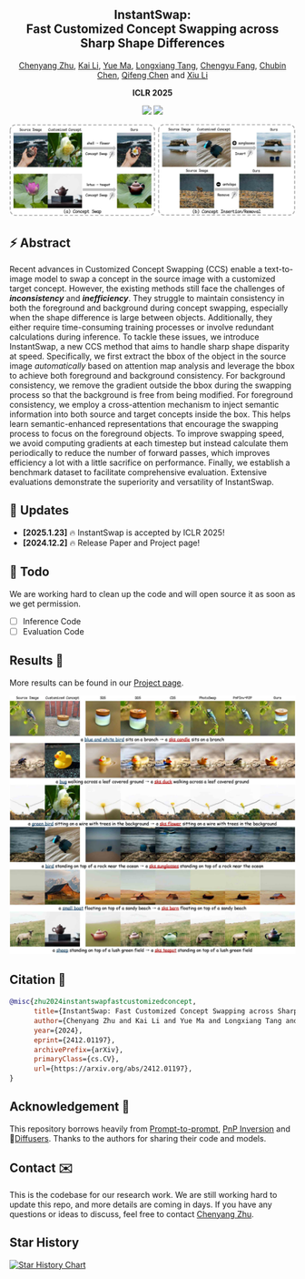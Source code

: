 <div align="center">
<h2><font> InstantSwap: </font></center> <br> <center>Fast Customized Concept Swapping across Sharp Shape Differences</h2>

[Chenyang Zhu](https://chenyangzhu1.github.io/), [Kai Li](https://kailigo.github.io/), [Yue Ma](https://mayuelala.github.io/), [Longxiang Tang](https://github.com/chenyangzhu1/InstantSwap), [Chengyu Fang](https://chunminghe.github.io/), [Chubin Chen](https://github.com/chenyangzhu1/InstantSwap), [Qifeng Chen](https://cqf.io/) and [Xiu Li](https://scholar.google.com/citations?user=Xrh1OIUAAAAJ&hl=zh-CN&oi=sra)

<strong>ICLR 2025</strong>

<a href='https://arxiv.org/abs/2412.01197'><img src='https://img.shields.io/badge/ArXiv-2412.01197-red'></a>
<a href='https://instantswap.github.io/'><img src='https://img.shields.io/badge/Project-Page-Green'></a>

<!-- ![visitors](https://visitor-badge.laobi.icu/badge?page_id=chenyangzhu1.InstantSwap) -->

</div>

![results](figs/title_case-small.jpg "results")

## ⚡️ Abstract

Recent advances in Customized Concept Swapping (CCS) enable a text-to-image model to swap a concept in the source image with a customized target concept.
However, the existing methods still face the challenges of **_inconsistency_** and **_inefficiency_**. They struggle to maintain consistency in both the foreground and background during concept swapping, especially when the shape difference is large between objects.
Additionally, they either require time-consuming training processes or involve redundant calculations during inference.
To tackle these issues, we introduce InstantSwap, a new CCS method that aims to handle sharp shape disparity at speed.
Specifically, we first extract the bbox of the object in the source image _automatically_ based on attention map analysis and leverage the bbox to achieve both foreground and background consistency. For background consistency, we remove the gradient outside the bbox during the swapping process so that the background is free from being modified.
For foreground consistency, we employ a cross-attention mechanism to inject semantic information into both source and target concepts inside the box.
This helps learn semantic-enhanced representations that encourage the swapping process to focus on the foreground objects.
To improve swapping speed, we avoid computing gradients at each timestep but instead calculate them periodically to reduce the number of forward passes, which improves efficiency a lot with a little sacrifice on performance.
Finally, we establish a benchmark dataset to facilitate comprehensive evaluation. Extensive evaluations demonstrate the superiority and versatility of InstantSwap.

## 📣 Updates

- **[2025.1.23]** 🔥 InstantSwap is accepted by ICLR 2025!
- **[2024.12.2]** 🔥 Release Paper and Project page!

## 🚧 Todo
We are working hard to clean up the code and will open source it as soon as we get permission.
- [ ] Inference Code
- [ ] Evaluation Code

## Results 🎉

More results can be found in our [Project page](https://instantswap.github.io/).

![results](figs/quality_comparison-small.jpg "compare")

## Citation 📄
```bibtex
@misc{zhu2024instantswapfastcustomizedconcept,
      title={InstantSwap: Fast Customized Concept Swapping across Sharp Shape Differences}, 
      author={Chenyang Zhu and Kai Li and Yue Ma and Longxiang Tang and Chengyu Fang and Chubin Chen and Qifeng Chen and Xiu Li},
      year={2024},
      eprint={2412.01197},
      archivePrefix={arXiv},
      primaryClass={cs.CV},
      url={https://arxiv.org/abs/2412.01197}, 
}
```

## Acknowledgement 🙏

This repository borrows heavily from [Prompt-to-prompt](https://github.com/google/prompt-to-prompt), [PnP Inversion](https://github.com/cure-lab/PnPInversion) and 🤗[Diffusers](https://huggingface.co/docs/diffusers/main/en/index). Thanks to the authors for sharing their code and models.

## Contact ✉️
This is the codebase for our research work. We are still working hard to update this repo, and more details are coming in days. If you have any questions or ideas to discuss, feel free to contact [Chenyang Zhu](chenyangzhu.cs@gmail.com).

## Star History

[![Star History Chart](https://api.star-history.com/svg?repos=chenyangzhu1/InstantSwap&type=Date)](https://star-history.com/#chenyangzhu1/InstantSwap&Date)

[get_bbox]: get_bbox.sh
[InstantSwap]: InstantSwap.sh
[setup]: setup_env.sh

